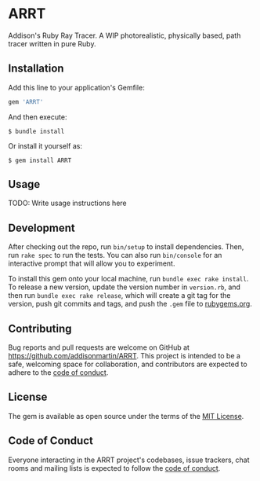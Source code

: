 # ARRT

Addison's Ruby Ray Tracer.
A WIP photorealistic, physically based, path tracer written in pure Ruby.

## Installation

Add this line to your application's Gemfile:

```ruby
gem 'ARRT'
```

And then execute:

    $ bundle install

Or install it yourself as:

    $ gem install ARRT

## Usage

TODO: Write usage instructions here

## Development

After checking out the repo, run `bin/setup` to install dependencies. Then, run `rake spec` to run the tests. You can also run `bin/console` for an interactive prompt that will allow you to experiment.

To install this gem onto your local machine, run `bundle exec rake install`. To release a new version, update the version number in `version.rb`, and then run `bundle exec rake release`, which will create a git tag for the version, push git commits and tags, and push the `.gem` file to [rubygems.org](https://rubygems.org).

## Contributing

Bug reports and pull requests are welcome on GitHub at https://github.com/addisonmartin/ARRT. This project is intended to be a safe, welcoming space for collaboration, and contributors are expected to adhere to the [code of conduct](https://github.com/addisonmartin/ARRT/blob/master/CODE_OF_CONDUCT.md).


## License

The gem is available as open source under the terms of the [MIT License](https://opensource.org/licenses/MIT).

## Code of Conduct

Everyone interacting in the ARRT project's codebases, issue trackers, chat rooms and mailing lists is expected to follow the [code of conduct](https://github.com/addisonmartin/ARRT/blob/master/CODE_OF_CONDUCT.md).
